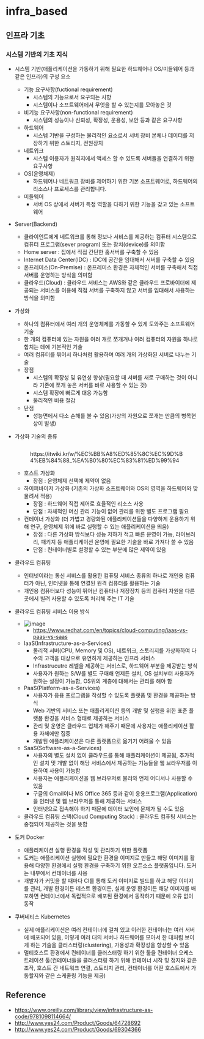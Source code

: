 # infra\_based

## 인프라 기초

### 시스템 기반의 기초 지식

* 시스템 기반(애플리케이션을 가동하기 위해 필요한 하드웨어나 OS/미들웨어 등과 같은 인프라)의 구성 요소
  * 기능 요구사항(fuctional requirement)
    * 시스템의 기능으로서 요구되는 사항
    * 시스템이나 소프트웨어에서 무엇을 할 수 있는지를 모아놓은 것
  * 비기능 요구사항(non-functional requirement)
    * 시스템의 성능이나 신뢰성, 확장성, 운용성, 보안 등과 같은 요구사항
  * 하드웨어
    * 시스템 기반을 구성하는 물리적인 요소로서 서버 장비 본체나 데이터를 저장하기 위한 스토리지, 전원장치
  * 네트워크
    * 시스템 이용자가 원격지에서 액세스 할 수 있도록 서버들을 연결하기 위한 요구사항
  * OS(운영체제)
    * 하드웨어나 네트워크 장비를 제어하기 위한 기본 소프트웨어로, 하드웨어의 리소스나 프로세스를 관리합니다.
  * 미들웨어
    * 서버 OS 상에서 서버가 특정 역할을 다하기 위한 기능을 갖고 있는 소프트웨어
* Server(Backend)
  * 클라이언트에게 네트워크를 통해 정보나 서비스를 제공하는 컴퓨터 시스템으로 컴퓨터 프로그램(sever program) 또는 장치(device)를 의미함
  * Home server : 집에서 직접 간단한 홈서버를 구축할 수 있음
  * Internet Data Center(IDC) : IDC에 공간을 임대해서 서버를 구축할 수 있음
  * 온프레미스(On-Premise) : 온프레미스 환경은 자체적인 서버를 구축해서 직접 서버를 운영하는 방식을 의미함
  * 클라우드(Cloud) : 클라우드 서비스는 AWS와 같은 클라우드 프로바이더에 제공되는 서비스를 이용해 직접 서버를 구축하지 않고 서버를 임대해서 사용하는 방식을 의미함
* 가상화
  * 하나의 컴퓨터에서 여러 개의 운영체제를 가동할 수 있게 도와주는 소프트웨어 기술
  * 한 개의 컴퓨터에 있는 자원을 여러 개로 쪼개거나 여러 컴퓨터의 자원을 하나로 합치는 데에 기본적인 기술
  * 여러 컴퓨터를 묶어서 하나처럼 활용하며 여러 개의 가상화된 서버로 나누는 기술
  * 장점
    * 시스템의 확장성 및 유연성 향상(필요할 때 서버를 새로 구매하는 것이 아니라 기존에 쪼개 놓은 서버를 바로 사용할 수 있는 것)
    * 시스템 확장에 빠르게 대응 가능함
    * 물리적인 비용 절감
  * 단점
    * 성능면에서 다소 손해를 볼 수 있음(가상의 자원으로 쪼개는 만큼의 병목현상이 발생)
*   가상화 기술의 종류



    <figure><img src="https://user-images.githubusercontent.com/47103479/227557171-698e1aef-3429-4d62-a328-87f659fece6d.png" alt=""><figcaption><p>https://itwiki.kr/w/%EC%BB%A8%ED%85%8C%EC%9D%B4%EB%84%88_%EA%B0%80%EC%83%81%ED%99%94</p></figcaption></figure>

    * 호스트 가상화
      * 장점 : 운영체제 선택에 제약이 없음
    * 하이퍼바이저 가상화 (기존의 가상화 소프트웨어와 OS의 영역을 하드웨어와 맞물려서 적용)
      * 장점 : 하드웨어 직접 제어로 효율적인 리소스 사용
      * 단점 : 자체적인 머신 관리 기능이 없어 관리를 위한 별도 프로그램 필요
    * 컨테이너 가상화 (더 가볍고 경량화된 애플리케이션들을 다양하게 운용하기 위해 연구, 운영체제 위에 바로 실행할 수 있는 애플리케이션을 띄움)
      * 장점 : 다른 가상화 방식보다 성능 저하가 적고 빠른 운영이 가능, 라이브러리, 패키지 등 애플리케이션 운영에 필요한 기술을 바로 가져다 쓸 수 있음
      * 단점 : 컨테이너별로 설정할 수 있는 부분에 많은 제약이 있음
* 클라우드 컴퓨팅
  * 인터넷이라는 통신 서비스를 활용한 컴퓨팅 서비스 종류의 하나로 개인용 컴퓨터가 아닌, 인터넷을 통해 연결된 원격 컴퓨터를 활용하는 기술
  * 개인용 컴퓨터보다 성능이 뛰어난 컴퓨터나 저장장치 등의 컴퓨터 자원을 다른 곳에서 빌려 사용할 수 있도록 처리해 주는 IT 기술
* 클라우드 컴퓨팅 서비스 이용 방식
  * ![image](https://user-images.githubusercontent.com/47103479/227557270-ca42f8c6-fcf5-4d31-beb5-c47bb6b91a4c.png)
    * https://www.redhat.com/en/topics/cloud-computing/iaas-vs-paas-vs-saas
  * IaaS(Infrastructure-as-a-Services)
    * 물리적 서버(CPU, Memory 및 OS), 네트워크, 스토리지를 가상화하여 다수의 고객을 대상으로 유연하게 제공하는 인프라 서비스
    * Infrastrucutre 레벨을 제공하는 서비스로, 하드웨어 부분을 제공받는 방식
    * 사용자가 원하는 S/W를 별도 구매해 언제든 설치, OS 설치부터 사용자가 원하는 설정이 가능함, OS위의 계층에 대해서는 관리를 해야 함
  * PaaS(Platform-as-a-Services)
    * 사용자가 응용 프로그램을 작성할 수 있도록 플랫폼 및 환경을 제공하는 방식
    * Web 기반의 서비스 또는 애플리케이션 등의 개발 및 실행을 위한 표준 플랫폼 환경을 서비스 형태로 제공하는 서비스
    * 관리 및 운영은 클라우드 업체가 해주기 때문에 사용자는 애플리케이션 활용 자체에만 집중
    * 개발된 애플리케이션은 다른 플랫폼으로 옮기기 어려울 수 있음
  * SaaS(Software-as-a-Services)
    * 사용자의 별도 설치 없이 클라우드를 통해 애플리케이션이 제공됨, 추가적인 설치 및 개발 없이 해당 서비스에서 제공하는 기능들을 웹 브라우저를 이용하여 사용이 가능함
    * 사용자는 애플리케이션을 웹 브라우저로 불러와 언제 어디서나 사용할 수 있음
    * 구글의 Gmail이나 MS Office 365 등과 같이 응용프로그램(Application)을 인터넷 및 웹 브라우저를 통해 제공하는 서비스
    * 인터넷으로 접속해야 하기 때문에 데이터 보안에 문제가 될 수도 있음
  * 클라우드 컴퓨팅 스택(Cloud Computing Stack) : 클라우드 컴퓨팅 서비스는 중첩되어 제공하는 것을 뜻함
* 도커 Docker
  * 애플리케이션 실행 환경을 작성 및 관리하기 위한 플랫폼
  * 도커는 애플리케이션 실행에 필요한 환경을 이미지로 만들고 해당 이미지를 활용해 다양한 환경에서 실행 환경을 구축하기 위한 오픈소스 플랫폼입니다. 도커는 내부에서 컨테이너를 사용
  * 개발자가 커밋을 할 때마다 CI를 통해 도커 이미지로 빌드를 하고 해당 이미지를 관리, 개발 환경이든 테스트 환경이든, 실제 운영 환경이든 해당 이미지를 배포하면 컨테이너에서 독립적으로 배포된 환경에서 동작하기 때문에 오류 없이 동작
* 쿠버네티스 Kubernetes
  * 실제 애플리케이션은 여러 컨테이너에 걸쳐 있고 이러한 컨테이너는 여러 서버에 배포되어 있음, 이렇게 여러 대의 서버나 하드웨어를 모아서 한 대처럼 보이게 하는 기술을 클러스터링(clustering), 가용성과 확장성을 향상할 수 있음
  * 멀티호스트 환경에서 컨테이너를 클러스터링 하기 위한 툴을 컨테이너 오케스트레이션 툴(컨테이너들을 클러스터링 하기 위해 컨테이너 시작 및 정지와 같은 조작, 호스트 간 네트워크 연결, 스토리지 관리, 컨테이너를 어떤 호스트에서 가동할지와 같은 스케줄링 기능을 제공)

## Reference

* https://www.oreilly.com/library/view/infrastructure-as-code/9781098114664/
* http://www.yes24.com/Product/Goods/64728692
* http://www.yes24.com/Product/Goods/69304366
